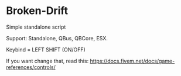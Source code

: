 # Broken-Drift
Simple standalone script

Support: Standalone, QBus, QBCore, ESX.

Keybind = LEFT SHIFT (ON/OFF)

If you want change that, read this:
https://docs.fivem.net/docs/game-references/controls/
